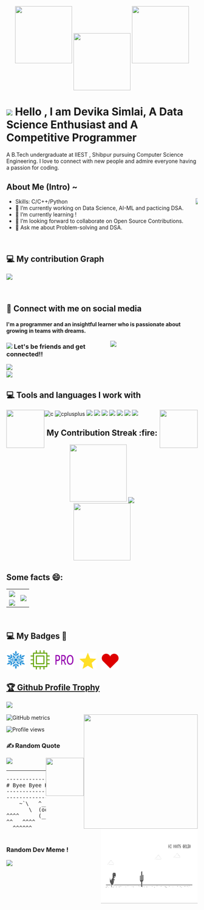<!-- ------------------------------------------------------------------------------------------------------------------------------- -->

<p align="center">
   <a>
   <img height="150" width="150" src="https://github.com/kishanrajput23/kishanrajput23/blob/main/images/left.png">
    <img align="center" height="150" width="150"src="https://infinitelyteaching.files.wordpress.com/2019/09/download-11.gif"/>
   <!-- <img align="center" height="150" width="150"src="https://media.tenor.com/images/7db4eaa3e47272c8e58ee018fc390b7d/tenor.gif"/> -->
   <img height="150" width="150" src="https://github.com/kishanrajput23/kishanrajput23/blob/main/images/right.png">
   </a>
</p>
<h1>  <img src="https://emojis.slackmojis.com/emojis/images/1588315024/8823/hyperkitty.gif?1588315024" width="20" /> Hello , I am Devika Simlai, A  Data Science Enthusiast and A Competitive Programmer</h1>
 
   A B.Tech undergraduate at IIEST , Shibpur pursuing Computer Science Engineering. I love to connect with new people and admire everyone having a passion for coding.
 
   ## About Me (Intro) ~
   <p align="center">
  <p align="left">
   <a>
 <img align='right' src='https://user-images.githubusercontent.com/5713670/87202985-820dcb80-c2b6-11ea-9f56-7ec461c497c3.gif' width='5"'>

   -  Skills: C/C++/Python
   - 🔭 I’m currently working on Data Science, AI-ML and pacticing DSA. 
   - 🌱 I’m currently learning !
   - 👯 I’m looking forward to collaborate on Open Source Contributions. 
   - 💬 Ask me about Problem-solving and DSA. 
   </a>
 <p align="center">
   <a>
<!-- <img align="center" height="150" width="150" src="https://media.tenor.com/images/7db4eaa3e47272c8e58ee018fc390b7d/tenor.gif" width="230"/> -->
<!-- <img align="center" height="150" width="150" align='right' src="https://media.giphy.com/media/UHcOaIi6nuCwhoGRPz/giphy.gif" width="230"> -->
 </a>
 </p>
 </p>
  
   <br/>
  
  ## 💻 My contribution Graph
  
   ![](https://activity-graph.herokuapp.com/graph?username=Devika03&theme=dracula&hide_border=true&area=true)
 
   <br/>
 
   ## 📲 Connect with me on social media 
 #### I'm a programmer and an insightful learner who is passionate about growing in teams with dreams.
 <img align='right' src="https://media.giphy.com/media/UHcOaIi6nuCwhoGRPz/giphy.gif" width="230">
   <!--<img align='right' src="https://media.giphy.com/media/UHcOaIi6nuCwhoGRPz/giphy.gif" width="230"> -->
<h3 align="left"><img src="https://github.com/rajput2107/rajput2107/blob/master/Assets/Handshake.gif" height="50px" /> Let's be friends and get connected!!  </p></h3>
<p align="left">



<p align="left">
   <!-- ---------------------------------------------------------------- -->
    <a target="_blank"href="https://github.com/Devika03"><img src="https://img.shields.io/badge/GitHub-black.svg?&style=for-the-badge&logo=github&logoColor=white" /></a>&nbsp;&nbsp;&nbsp;&nbsp;<br/>
   <a target="_blank"href="https://www.linkedin.com/in/devika-simlai-489b5b220/"><img src="https://img.shields.io/badge/linkedin-%230077B5.svg?&style=for-the-badge&logo=linkedin&logoColor=white" /></a>&nbsp;&nbsp;&nbsp;&nbsp;<br/>
   
   <!-- ---------------------------------------------------------------- -->
</p>

## 💻 Tools and languages I work with
<img align="left" height="100" width="100" src="https://media.tenor.com/images/7db4eaa3e47272c8e58ee018fc390b7d/tenor.gif" width="230"/>
<img align="right" height="100" width="100" src="https://media.tenor.com/images/7db4eaa3e47272c8e58ee018fc390b7d/tenor.gif" width="230"/>
<div align items="left">
  <img src="https://cdn.iconscout.com/icon/free/png-512/c-programming-569564.png" alt="c" width="40" height="40"/> <img src="https://upload.wikimedia.org/wikipedia/commons/1/18/ISO_C%2B%2B_Logo.svg" alt="cplusplus" width="40" height="40"/> 
   <img src="https://img.icons8.com/color/48/000000/python.png"/>
  
   <img src="https://img.icons8.com/color/48/000000/html-5.png"/>
   <img src="https://img.icons8.com/color/48/000000/css3.png"/>
   <img src="https://img.icons8.com/color/48/000000/json--v1.png"/>
   <img src="https://img.icons8.com/color/48/000000/visual-studio-code-2019.png"/>
   
   <img src="https://img.icons8.com/color/48/000000/git.png"/>
   <img src="https://img.icons8.com/ios-filled/50/000000/github.png"/>
   
</div>

<h2 align="center">My Contribution Streak :fire:</h2>

<p align="center">
   <a>
   <img height="150" width="150" src="https://github.com/kishanrajput23/kishanrajput23/blob/main/images/left.png">
   <img align="center" src="https://github-readme-streak-stats.herokuapp.com/?user=Devika03&theme=dark&hide_border=true"/>
   <img height="150" width="150" src="https://github.com/kishanrajput23/kishanrajput23/blob/main/images/right.png">
   </a>
</p>

## Some facts 😄:

<table>
   <tr>
      <td>
         <img src="https://spotify-recently-played-readme.vercel.app/api?user=wex8xjk0lgc4m948k3cb68xe8&count=1&width=500" align="center"/>
      </td>
      <td rowspan=2>
         <img src="https://github-readme-stats.vercel.app/api/top-langs/?username=Devika03&theme=dark" align="center"/>
      </td>
   </tr>
   <tr>
      <td><img src="https://github-readme-stats.vercel.app/api?username=Devika03&count_private=true&theme=dark&show_icons=true" align="center"/></td>
   </tr>
</table>
<br/>

## 💻 My Badges 🥇
<a href='https://archiveprogram.github.com/'><img src='https://raw.githubusercontent.com/acervenky/animated-github-badges/master/assets/acbadge.gif' width='50' height='50'></a> <a href='https://docs.github.com/en/developers'><img src='https://raw.githubusercontent.com/acervenky/animated-github-badges/master/assets/devbadge.gif' width='50' height='50'></a> <a href='https://github.com/pricing'><img src='https://raw.githubusercontent.com/acervenky/animated-github-badges/master/assets/pro.gif' width='50' height='50'></a> <a href='https://stars.github.com/'><img src='https://raw.githubusercontent.com/acervenky/animated-github-badges/master/assets/starbadge.gif' width='45' height='45'></a> <a href='https://docs.github.com/en/github/supporting-the-open-source-community-with-github-sponsors'><img src='https://raw.githubusercontent.com/acervenky/animated-github-badges/master/assets/sponsorbadge.gif' width='45' height='45'></a> 
<!--<img width="30%" align="right" alt="Github Image" src="https://raw.githubusercontent.com/onimur/.github/master/.resources/git-header.svg" /> -->
<a href="https://github.com/ryo-ma/github-profile-trophy"><h2>🏆 Github Profile Trophy</h2></a>
<a href="https://github.com/ryo-ma/github-profile-trophy">
  <img width=800 src="https://github-profile-trophy.vercel.app/?username=Devika03&column=8&theme=gruvbox&no-frame=true"/>
</a>

<img align="right" width="300" height="300" src="https://github.com/MishManners/MishManners/blob/master/My-OctocatsShortest.gif"></a>
![GitHub metrics](https://metrics.lecoq.io/Devika03)  


<!-- [GitHub streak stats](https://github-readme-streak-stats.herokuapp.com/?user=Mugdha-Hazra)  -->
<!-- <h2 align="center">My Contribution Streak !! :fire:</h2>  -->

<!-- <p align="center">
  <a>
    <img height="150" width="150" src="https://github.com/kishanrajput23/kishanrajput23/blob/main/images/left.png">
    <img align="center" src="https://github-readme-streak-stats.herokuapp.com/?user=Mugdha-Hazra&theme=dark&hide_border=true"/>
    <img height="150" width="150" src="https://github.com/kishanrajput23/kishanrajput23/blob/main/images/right.png">
  </a>
</p> -->
<!-- <p align="center">
  <a href="#">
    <img src="https://github-readme-streak-stats.herokuapp.com/?user=Mugdha-Hazra&theme=dark&hide_border=true&background=0D1117&stroke=0000"/>
  </a>
</p> -->

![Profile views](https://gpvc.arturio.dev/Devika03)  


### ✍️ Random Quote

<img align="right" height="100" width="100" src="https://customsitesmedia.usc.edu/wp-content/uploads/sites/308/2016/10/17131545/tumblr_o7jfjpvlny1tbhzhno1_500.gif" width="930"/>

![](https://quotes-github-readme.vercel.app/api?type=horizontal&theme=radical)

---
<!--


<table>
 <!-- <tr>
    <td><h3>You are Visitor No.: </h3></td>
    <td><img src="https://profile-counter.glitch.me/Mugdha-Hazra/count.svg" alt="vistor count" height="45" /></td>
  </tr> -->
 <img align="right" alt="GIF" src="https://raw.githubusercontent.com/ayushsoni1010/ayushsoni1010/main/dino.gif" width="50.5%" height="197" > 
 <pre>
----------------------------------------
<span># Byee Byee Have a nice day!!</span>
----------------------------------------
----------------------------------------
    ~`\   ^__^
       \  (oo)\_______
^^^^      (__)\ 0   0 )\  *
^^   ^^^^     ||--0-w | \/    ^^^^ 
  ^^^^^^     _||    _||  ^^^^
  
</pre>
</table>
<!-- adding goru(cow)(handmade cow)-->
<!--
For adding portfolio.

### Visit my detailed ![profile](https://drive.google.com/file/d/1_ks4MSCqJwOaIYi-wz1g-Bv0NB2By_7y/view?usp=sharing)
for dino game
<img align="right" alt="GIF" src="https://raw.githubusercontent.com/ayushsoni1010/ayushsoni1010/main/dino.gif" width="48.5%" height="230" >
-->
<p align="Center">
 <img src="https://emojis.slackmojis.com/emojis/images/1616110799/22173/bye.gif?1616110799" width="60" /><strong>Bye-Bye</strong><img src="https://emojis.slackmojis.com/emojis/images/1616110799/22173/bye.gif?1616110799" width="70" /> 
</p>
<br>
<br>
  

<!--
<h3 align="Center">Recent Repos:</h3>  
<br />

<p  align="center">
  <a href="https://github.com/swagatobag2000/digit-recognition-mobileapp">
    <img align="center" src="https://github-readme-stats.vercel.app/api/pin/?username=swagatobag2000&repo=digit-recognition-mobileapp&theme=dark" />
  </a>
  <a href="https://github.com/swagatobag2000/digit-recognition-webapp">
    <img align="center" src="https://github-readme-stats.vercel.app/api/pin/?username=swagatobag2000&repo=digit-recognition-webapp&theme=dark" />
  </a>
  <a href="https://github.com/swagatobag2000/AI-Enabled-FinTech-B2B-Order-Management-Application_MINOR">
    <img align="center" src="https://github-readme-stats.vercel.app/api/pin/?username=swagatobag2000&repo=AI-Enabled-FinTech-B2B-Order-Management-Application_MINOR&theme=dark" />
  </a>
  <a href="https://github.com/swagatobag2000/sb_utility_library">
   <img align="center" src="https://github-readme-stats.vercel.app/api/pin/?username=swagatobag2000&repo=sb_utility_library&theme=dark" />
  </a>
  <a href="https://github.com/swagatobag2000/python-telegram-bot">
   <img align="center" src="https://github-readme-stats.vercel.app/api/pin/?username=swagatobag2000&repo=python-telegram-bot&theme=dark&" />
  </a>
  <a href="https://github.com/swagatobag2000/Tic-Tac-Toe-Game">
   <img align="center" src="https://github-readme-stats.vercel.app/api/pin/?username=swagatobag2000&repo=Tic-Tac-Toe-Game&theme=dark&" />
  </a>
</p>

<div align="center">
### 😂 Random Meme
<img src="https://random-memer.herokuapp.com/" width="512px"/>

[![@mugdha's Holopin board](https://holopin.me/mugdha)](https://holopin.io/@mugdha)

### Show some ❤️ by starring some of the repositories!

-->
### Random Dev Meme !
<img src="https://random-memer.herokuapp.com/" width="512px"/>

